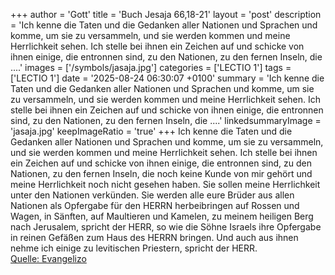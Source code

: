 +++
author = 'Gott'
title = 'Buch Jesaja 66,18-21'
layout = 'post'
description = 'Ich kenne die Taten und die Gedanken aller Nationen und Sprachen und komme, um sie zu versammeln, und sie werden kommen und meine Herrlichkeit sehen. Ich stelle bei ihnen ein Zeichen auf und schicke von ihnen einige, die entronnen sind, zu den Nationen, zu den fernen Inseln, die ....'
images = ['/symbols/jasaja.jpg']
categories = ['LECTIO 1']
tags = ['LECTIO 1']
date = '2025-08-24 06:30:07 +0100'
summary = 'Ich kenne die Taten und die Gedanken aller Nationen und Sprachen und komme, um sie zu versammeln, und sie werden kommen und meine Herrlichkeit sehen. Ich stelle bei ihnen ein Zeichen auf und schicke von ihnen einige, die entronnen sind, zu den Nationen, zu den fernen Inseln, die ....'
linkedsummaryImage = 'jasaja.jpg'
keepImageRatio = 'true'
+++
Ich kenne die Taten und die Gedanken aller Nationen und Sprachen und komme, um sie zu versammeln, und sie werden kommen und meine Herrlichkeit sehen.
Ich stelle bei ihnen ein Zeichen auf und schicke von ihnen einige, die entronnen sind, zu den Nationen, zu den fernen Inseln, die noch keine Kunde von mir gehört und meine Herrlichkeit noch nicht gesehen haben.<!--more--> Sie sollen meine Herrlichkeit unter den Nationen verkünden.
Sie werden alle eure Brüder aus allen Nationen als Opfergabe für den HERRN herbeibringen auf Rossen und Wagen, in Sänften, auf Maultieren und Kamelen, zu meinem heiligen Berg nach Jerusalem, spricht der HERR, so wie die Söhne Israels ihre Opfergabe in reinen Gefäßen zum Haus des HERRN bringen.
Und auch aus ihnen nehme ich einige zu levitischen Priestern, spricht der HERR.<br> [Quelle: Evangelizo](https://evangeliumtagfuertag.org/DE/gospel)